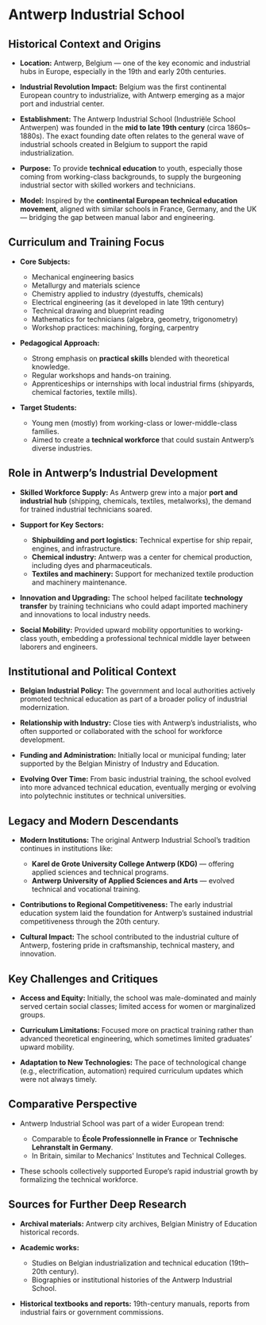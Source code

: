 # Antwerp Industrial School

## Historical Context and Origins

* **Location:** Antwerp, Belgium — one of the key economic and industrial hubs in Europe, especially in the 19th and early 20th centuries.

* **Industrial Revolution Impact:** Belgium was the first continental European country to industrialize, with Antwerp emerging as a major port and industrial center.

* **Establishment:**
  The Antwerp Industrial School (Industriële School Antwerpen) was founded in the **mid to late 19th century** (circa 1860s–1880s). The exact founding date often relates to the general wave of industrial schools created in Belgium to support the rapid industrialization.

* **Purpose:**
  To provide **technical education** to youth, especially those coming from working-class backgrounds, to supply the burgeoning industrial sector with skilled workers and technicians.

* **Model:**
  Inspired by the **continental European technical education movement**, aligned with similar schools in France, Germany, and the UK — bridging the gap between manual labor and engineering.

## Curriculum and Training Focus

* **Core Subjects:**

  * Mechanical engineering basics
  * Metallurgy and materials science
  * Chemistry applied to industry (dyestuffs, chemicals)
  * Electrical engineering (as it developed in late 19th century)
  * Technical drawing and blueprint reading
  * Mathematics for technicians (algebra, geometry, trigonometry)
  * Workshop practices: machining, forging, carpentry

* **Pedagogical Approach:**

  * Strong emphasis on **practical skills** blended with theoretical knowledge.
  * Regular workshops and hands-on training.
  * Apprenticeships or internships with local industrial firms (shipyards, chemical factories, textile mills).

* **Target Students:**

  * Young men (mostly) from working-class or lower-middle-class families.
  * Aimed to create a **technical workforce** that could sustain Antwerp’s diverse industries.

## Role in Antwerp’s Industrial Development

* **Skilled Workforce Supply:**
  As Antwerp grew into a major **port and industrial hub** (shipping, chemicals, textiles, metalworks), the demand for trained industrial technicians soared.

* **Support for Key Sectors:**

  * **Shipbuilding and port logistics:** Technical expertise for ship repair, engines, and infrastructure.
  * **Chemical industry:** Antwerp was a center for chemical production, including dyes and pharmaceuticals.
  * **Textiles and machinery:** Support for mechanized textile production and machinery maintenance.

* **Innovation and Upgrading:**
  The school helped facilitate **technology transfer** by training technicians who could adapt imported machinery and innovations to local industry needs.

* **Social Mobility:**
  Provided upward mobility opportunities to working-class youth, embedding a professional technical middle layer between laborers and engineers.

## Institutional and Political Context

* **Belgian Industrial Policy:**
  The government and local authorities actively promoted technical education as part of a broader policy of industrial modernization.

* **Relationship with Industry:**
  Close ties with Antwerp’s industrialists, who often supported or collaborated with the school for workforce development.

* **Funding and Administration:**
  Initially local or municipal funding; later supported by the Belgian Ministry of Industry and Education.

* **Evolving Over Time:**
  From basic industrial training, the school evolved into more advanced technical education, eventually merging or evolving into polytechnic institutes or technical universities.

## Legacy and Modern Descendants

* **Modern Institutions:**
  The original Antwerp Industrial School’s tradition continues in institutions like:

  * **Karel de Grote University College Antwerp (KDG)** — offering applied sciences and technical programs.
  * **Antwerp University of Applied Sciences and Arts** — evolved technical and vocational training.

* **Contributions to Regional Competitiveness:**
  The early industrial education system laid the foundation for Antwerp’s sustained industrial competitiveness through the 20th century.

* **Cultural Impact:**
  The school contributed to the industrial culture of Antwerp, fostering pride in craftsmanship, technical mastery, and innovation.

## Key Challenges and Critiques

* **Access and Equity:**
  Initially, the school was male-dominated and mainly served certain social classes; limited access for women or marginalized groups.

* **Curriculum Limitations:**
  Focused more on practical training rather than advanced theoretical engineering, which sometimes limited graduates’ upward mobility.

* **Adaptation to New Technologies:**
  The pace of technological change (e.g., electrification, automation) required curriculum updates which were not always timely.

## Comparative Perspective

* Antwerp Industrial School was part of a wider European trend:

  * Comparable to **École Professionnelle in France** or **Technische Lehranstalt in Germany**.
  * In Britain, similar to Mechanics' Institutes and Technical Colleges.

* These schools collectively supported Europe’s rapid industrial growth by formalizing the technical workforce.

## Sources for Further Deep Research

* **Archival materials:**
  Antwerp city archives, Belgian Ministry of Education historical records.
* **Academic works:**

  * Studies on Belgian industrialization and technical education (19th–20th century).
  * Biographies or institutional histories of the Antwerp Industrial School.
* **Historical textbooks and reports:**
  19th-century manuals, reports from industrial fairs or government commissions.

